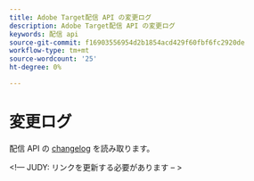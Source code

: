 ```yaml
---
title: Adobe Target配信 API の変更ログ
description: Adobe Target配信 API の変更ログ
keywords: 配信 api
source-git-commit: f16903556954d2b1854acd429f60fbf6fc2920de
workflow-type: tm+mt
source-wordcount: '25'
ht-degree: 0%

---
```



# 変更ログ

配信 API の [changelog](https://experienceleague.adobe.com/docs/target/using/implement-target/server-side/releases-server-side.html) を読み取ります。

&lt;!— JUDY: リンクを更新する必要があります – >